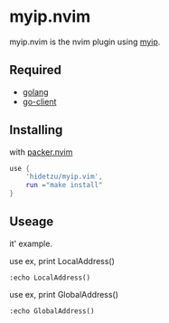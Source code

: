 # myip.nvim
myip.nvim is the nvim plugin using [myip](https://github.com/hidetzu/myip).

## Required

- [golang](https://go.dev/)
- [go-client](https://github.com/neovim/go-client)

## Installing

with [packer.nvim](https://github.com/wbthomason/packer.nvim)

```lua
use {
    'hidetzu/myip.vim',
    run ="make install"
}
```

## Useage

it' example. 

use ex, print LocalAddress()
```vim
:echo LocalAddress()
```

use ex, print GlobalAddress()
```vim
:echo GlobalAddress()
```
